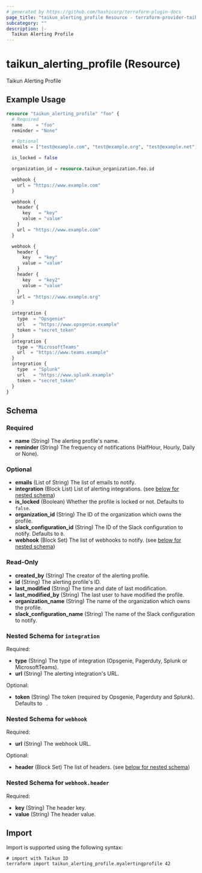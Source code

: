 ```yaml
---
# generated by https://github.com/hashicorp/terraform-plugin-docs
page_title: "taikun_alerting_profile Resource - terraform-provider-taikun"
subcategory: ""
description: |-
  Taikun Alerting Profile
---
```


# taikun_alerting_profile (Resource)

Taikun Alerting Profile

## Example Usage

```terraform
resource "taikun_alerting_profile" "foo" {
  # Required
  name     = "foo"
  reminder = "None"

  # Optional
  emails = ["test@example.com", "test@example.org", "test@example.net"]

  is_locked = false

  organization_id = resource.taikun_organization.foo.id

  webhook {
    url = "https://www.example.com"
  }

  webhook {
    header {
      key   = "key"
      value = "value"
    }
    url = "https://www.example.com"
  }

  webhook {
    header {
      key   = "key"
      value = "value"
    }
    header {
      key   = "key2"
      value = "value"
    }
    url = "https://www.example.org"
  }

  integration {
    type  = "Opsgenie"
    url   = "https://www.opsgenie.example"
    token = "secret_token"
  }
  integration {
    type = "MicrosoftTeams"
    url  = "https://www.teams.example"
  }
  integration {
    type  = "Splunk"
    url   = "https://www.splunk.example"
    token = "secret_token"
  }
}
```

<!-- schema generated by tfplugindocs -->
## Schema

### Required

- **name** (String) The alerting profile's name.
- **reminder** (String) The frequency of notifications (HalfHour, Hourly, Daily or None).

### Optional

- **emails** (List of String) The list of emails to notify.
- **integration** (Block List) List of alerting integrations. (see [below for nested schema](#nestedblock--integration))
- **is_locked** (Boolean) Whether the profile is locked or not. Defaults to `false`.
- **organization_id** (String) The ID of the organization which owns the profile.
- **slack_configuration_id** (String) The ID of the Slack configuration to notify. Defaults to `0`.
- **webhook** (Block Set) The list of webhooks to notify. (see [below for nested schema](#nestedblock--webhook))

### Read-Only

- **created_by** (String) The creator of the alerting profile.
- **id** (String) The alerting profile's ID.
- **last_modified** (String) The time and date of last modification.
- **last_modified_by** (String) The last user to have modified the profile.
- **organization_name** (String) The name of the organization which owns the profile.
- **slack_configuration_name** (String) The name of the Slack configuration to notify.

<a id="nestedblock--integration"></a>
### Nested Schema for `integration`

Required:

- **type** (String) The type of integration (Opsgenie, Pagerduty, Splunk or MicrosoftTeams).
- **url** (String) The alerting integration's URL.

Optional:

- **token** (String) The token (required by Opsgenie, Pagerduty and Splunk). Defaults to ` `.


<a id="nestedblock--webhook"></a>
### Nested Schema for `webhook`

Required:

- **url** (String) The webhook URL.

Optional:

- **header** (Block Set) The list of headers. (see [below for nested schema](#nestedblock--webhook--header))

<a id="nestedblock--webhook--header"></a>
### Nested Schema for `webhook.header`

Required:

- **key** (String) The header key.
- **value** (String) The header value.

## Import

Import is supported using the following syntax:

```shell
# import with Taikun ID
terraform import taikun_alerting_profile.myalertingprofile 42
```
